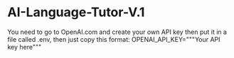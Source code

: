 # AI-Language-Tutor-V.1

You need to go to OpenAI.com and create your own API key then put it in a file called .env, then just copy this format: OPENAI_API_KEY="""Your API key here"""
